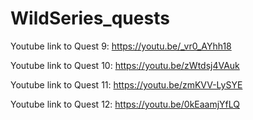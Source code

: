 # WildSeries_quests

Youtube link to Quest 9: https://youtu.be/_vr0_AYhh18

Youtube link to Quest 10: https://youtu.be/zWtdsj4VAuk

Youtube link to Quest 11: https://youtu.be/zmKVV-LySYE

Youtube link to Quest 12: https://youtu.be/0kEaamjYfLQ
